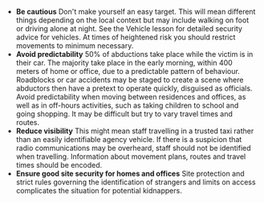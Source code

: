 [Title]: # (Reduce Opportunity)
[Difficulty]: # (Beginner)
[Order]: # (10)

*   **Be cautious** 
Don't make yourself an easy target. This will mean different things depending on the local context but may include walking on foot or driving alone at night. See the Vehicle lesson for detailed security advice for vehicles. At times of heightened risk you should restrict movements to minimum necessary.
*   **Avoid predictability** 
50% of abductions take place while the victim is in their car. The majority take place in the early morning, within 400 meters of home or office, due to a predictable pattern of behaviour. Roadblocks or car accidents may be staged to create a scene where abductors then have a pretext to operate quickly, disguised as officials. Avoid predictability when moving between residences and offices, as well as in off-hours activities, such as taking children to school and going shopping. It may be difficult but try to vary travel times and routes.
*   **Reduce visibility** 
This might mean staff travelling in a trusted taxi rather than an easily identifiable agency vehicle. If there is a suspicion that radio communications may be overheard, staff should not be identified when travelling. Information about movement plans, routes and travel times should be encoded.
*   **Ensure good site security for homes and offices** 
Site protection and strict rules governing the identification of strangers and limits on access complicates the situation for potential kidnappers.
